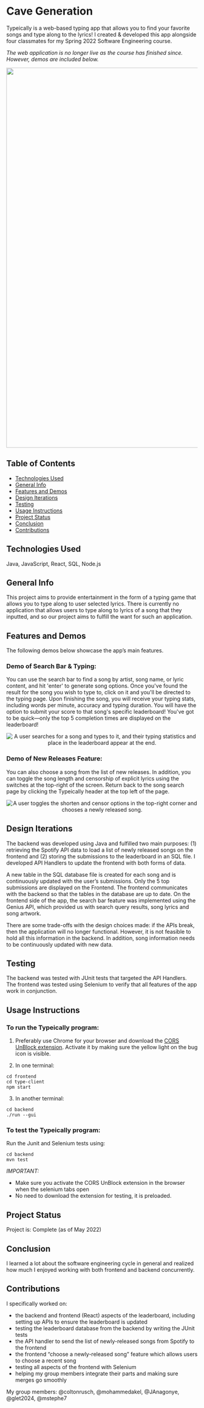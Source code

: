 # Cave Generation

Typeically is a web-based typing app that allows you to find your favorite songs and type along to the lyrics! I created & developed this app alongside four classmates for my Spring 2022 Software Engineering course.

*The web application is no longer live as the course has finished since. However, demos are included below.*

<p align="center">
    <img src="./assets/typeically.png" alt="" width="1000">
</p>

## Table of Contents
* [Technologies Used](#technologies-used)
* [General Info](#general-info)
* [Features and Demos](#features-and-demos)
* [Design Iterations](#design-iterations)
* [Testing](#testing)
* [Usage Instructions](#usage-instructions)
* [Project Status](#project-status)
* [Conclusion](#conclusion)
* [Contributions](#contributions)
<!-- * [License](#license) -->

## Technologies Used
Java, JavaScript, React, SQL, Node.js

## General Info

This project aims to provide entertainment in the form of a typing game that allows you to type along to user selected lyrics. There is currently no application that allows users to type along to lyrics of a song that they inputted, and so our project aims to fulfill the want for such an application.

## Features and Demos

The following demos below showcase the app’s main features.

### Demo of Search Bar & Typing:

You can use the search bar to find a song by artist, song name, or lyric content, and hit 'enter' to generate song options. Once you've found the result for the song you wish to type to, click on it and you'll be directed to the typing page. Upon finishing the song, you will receive your typing stats, including words per minute, accuracy and typing duration. You will have the option to submit your score to that song's specific leaderboard! You've got to be quick—only the top 5 completion times are displayed on the leaderboard!

<p align="center">
    <img src="./assets/type-demo.gif" alt="A user searches for a song and types to it, and their typing statistics and place in the leaderboard appear at the end.">
</p>

### Demo of New Releases Feature:

You can also choose a song from the list of new releases. In addition, you can toggle the song length and censorship of explicit lyrics using the switches at the top-right of the screen. Return back to the song search page by clicking the Typeically header at the top left of the page.

<p align="center">
    <img src="./assets/type-demo2.gif" alt="A user toggles the shorten and censor options in the top-right corner and chooses a newly released song.">
</p>

## Design Iterations

The backend was developed using Java and fulfilled two main purposes: (1) retrieving the Spotify API data to load a list of newly released songs on the frontend and (2) storing the submissions to the leaderboard in an SQL file. I developed API Handlers to update the frontend with both forms of data.

A new table in the SQL database file is created for each song and is continuously updated with the user’s submissions. Only the 5 top submissions are displayed on the Frontend. The frontend communicates with the backend so that the tables in the database are up to date. On the frontend side of the app, the search bar feature was implemented using the Genius API, which provided us with search query results, song lyrics and song artwork.

There are some trade-offs with the design choices made: if the APIs break, then the application will no longer functional. However, it is not feasible to hold all this information in the backend. In addition, song information needs to be continuously updated with new data.

## Testing

The backend was tested with JUnit tests that targeted the API Handlers. The frontend was tested using Selenium to verify that all features of the app work in conjunction.
     
## Usage Instructions

### To run the Typeically program:
    
1. Preferably use Chrome for your browser and download the [CORS UnBlock extension](https://docs.google.com/document/d/1kAGzs_0YeLkAXbZUFNlNNj2SrcmW8tcc3CuH0Uy6cQ8/edit#heading=h.iiwoysfq2rkn). Activate it by making sure the yellow light on the bug icon is visible.

2. In one terminal:
```
cd frontend    
cd type-client
npm start
```
3. In another terminal:
```    
cd backend
./run --gui
```
### To test the Typeically program:
    
Run the Junit and Selenium tests using:
```
cd backend
mvn test
```
*IMPORTANT:*
- Make sure you activate the CORS UnBlock extension in the browser when the selenium tabs open
- No need to download the extension for testing, it is preloaded.

## Project Status
Project is: Complete (as of May 2022)

## Conclusion

I learned a lot about the software engineering cycle in general and realized how much I enjoyed working with both frontend and backend concurrently.

## Contributions

 I specifically worked on:
- the backend and frontend (React) aspects of the leaderboard, including setting up APIs to ensure the leaderboard is updated
- testing the leaderboard database from the backend by writing the JUnit tests
- the API handler to send the list of newly-released songs from Spotify to the frontend
- the frontend “choose a newly-released song” feature which allows users to choose a recent song
- testing all aspects of the frontend with Selenium
- helping my group members integrate their parts and making sure merges go smoothly

My group members: @coltonrusch, @mohammedakel, @JAnagonye, @glet2024, @mstephe7
